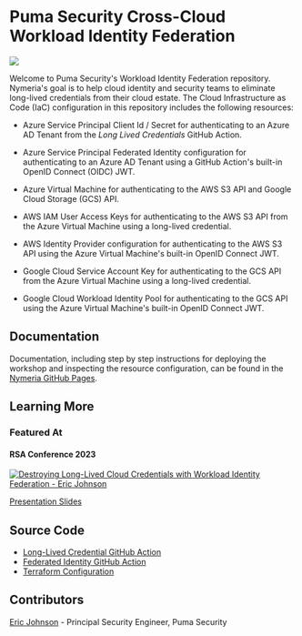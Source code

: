 # Puma Security Cross-Cloud Workload Identity Federation

![](https://pumasecurity.github.io/nymeria/img/nymeria.png)

Welcome to Puma Security's Workload Identity Federation repository. Nymeria's goal is to help cloud identity and security teams to eliminate long-lived credentials from their cloud estate. The Cloud Infrastructure as Code (IaC) configuration in this repository includes the following resources:

* Azure Service Principal Client Id / Secret for authenticating to an Azure AD Tenant from the *Long Lived Credentials* GitHub Action.

* Azure Service Principal Federated Identity configuration for authenticating to an Azure AD Tenant using a GitHub Action's built-in OpenID Connect (OIDC) JWT.

* Azure Virtual Machine for authenticating to the AWS S3 API and Google Cloud Storage (GCS) API.

* AWS IAM User Access Keys for authenticating to the AWS S3 API from the Azure Virtual Machine using a long-lived credential.

* AWS Identity Provider configuration for authenticating to the AWS S3 API using the Azure Virtual Machine's built-in OpenID Connect JWT.

* Google Cloud Service Account Key for authenticating to the GCS API from the Azure Virtual Machine using a long-lived credential.

* Google Cloud Workload Identity Pool for authenticating to the GCS API using the Azure Virtual Machine's built-in OpenID Connect JWT.

## Documentation

Documentation, including step by step instructions for deploying the workshop and inspecting the resource configuration, can be found in the [Nymeria GitHub Pages](https://pumasecurity.github.io/nymeria/).

## Learning More

### Featured At

#### RSA Conference 2023

[![Destroying Long-Lived Cloud Credentials with Workload Identity Federation - Eric Johnson](https://pumasecurity.github.io/nymeria/img/destroying-long-lived-credentials-workload-identity-federation.png)](https://youtu.be/Loj4eOIu-zo)

[Presentation Slides](https://pumasecurity.github.io/nymeria/assets/2023_USA23_CSCO-M05_01_Destroying_Long-Lived_Cloud_Credentials_with_Workload_Identity_Federation.pdf)

## Source Code

* [Long-Lived Credential GitHub Action](./.github/workflows/long-lived-credentials.yaml)
* [Federated Identity GitHub Action](./.github/workflows/federated-identity.yaml)
* [Terraform Configuration](./src/)

## Contributors

[Eric Johnson](https://github.com/ejohn20) - Principal Security Engineer, Puma Security
